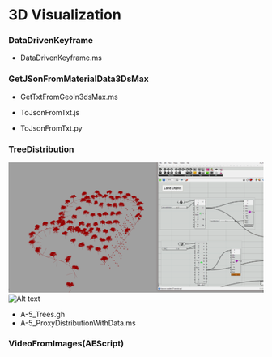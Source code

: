 # 3D Visualization


### DataDrivenKeyframe
* DataDrivenKeyframe.ms

### GetJSonFromMaterialData3DsMax

* GetTxtFromGeoIn3dsMax.ms

* ToJsonFromTxt.js

* ToJsonFromTxt.py


### TreeDistribution
![Alt text](/TreeDistribution/img/GHSide.gif?raw=true "grasshopper")
![Alt text](/TreeDistribution/img/maxSide.gif?raw=true "3ds max")
* A-5_Trees.gh
* A-5_ProxyDistributionWithData.ms



### VideoFromImages(AEScript)
